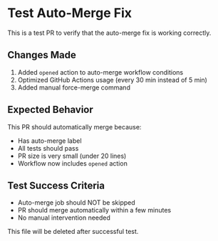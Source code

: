 # Test Auto-Merge Fix

This is a test PR to verify that the auto-merge fix is working correctly.

## Changes Made
1. Added `opened` action to auto-merge workflow conditions
2. Optimized GitHub Actions usage (every 30 min instead of 5 min)
3. Added manual force-merge command

## Expected Behavior
This PR should automatically merge because:
- Has auto-merge label
- All tests should pass
- PR size is very small (under 20 lines)
- Workflow now includes `opened` action

## Test Success Criteria
- Auto-merge job should NOT be skipped
- PR should merge automatically within a few minutes
- No manual intervention needed

This file will be deleted after successful test.
